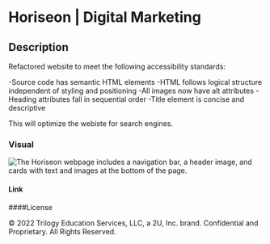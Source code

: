 # Horiseon | Digital Marketing

## Description

Refactored website to meet the following accessibility standards:

-Source code has semantic HTML elements
-HTML follows logical structure independent of styling and positioning
-All images now have alt attributes
-Heading attributes fall in sequential order
-Title element is concise and descriptive

This will optimize the webiste for search engines.

### Visual

![The Horiseon webpage includes a navigation bar, a header image, and cards with text and images at the bottom of the page.](./Assets/01-html-css-git-homework-demo.png)

#### Link

####License

© 2022 Trilogy Education Services, LLC, a 2U, Inc. brand. Confidential and Proprietary. All Rights Reserved.
